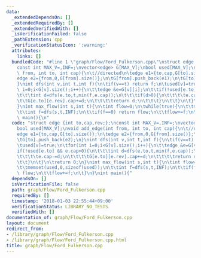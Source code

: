 ```yaml
---
data:
  _extendedDependsOn: []
  _extendedRequiredBy: []
  _extendedVerifiedWith: []
  _isVerificationFailed: false
  _pathExtension: cpp
  _verificationStatusIcon: ':warning:'
  attributes:
    links: []
  bundledCode: "#line 1 \"graph/Flow/Ford_Fulkerson.cpp\"\nstruct edge {int to,cap,rev;};\n\
    const int MAX_V=,INF=;\nvector<edge> G[MAX_V];\nbool used[MAX_V];\nvoid add_edge(int\
    \ from, int to, int cap){\n\t//directed\n\tedge e1={to,cap,G[to].size()};\n\t\
    edge e2={from,0,G[from].size()};\n\tG[from].push_back(e1);\n\tG[to].push_back(e2);\n\
    }\nint dfs(int v,int t,int f){\n\tif(v==t) return f;\n\tused[v]=true;\n\tfor(int\
    \ i=0;i<G[v].size();i++){\n\t\tedge &e=G[v][i];\n\t\tif(!used[e.to] && e.cap>0){\n\
    \t\t\tint d=dfs(e.to,t,min(f,e.cap));\n\t\t\tif(d>0){\n\t\t\t\te.cap-=d;\n\t\t\
    \t\tG[e.to][e.rev].cap+=d;\n\t\t\t\treturn d;\n\t\t\t}\n\t\t}\n\t}\n\treturn 0;\n\
    }\nint max_flow(int s,int t){\n\tint flow=0;\n\twhile(true){\n\t\tmemset(used,0,sizeof(used));\n\
    \t\tint f=dfs(s,t,INF);\n\t\tif(f==0) return flow;\n\t\tflow+=f;\n\t}\n}\nint\
    \ main(){\n"
  code: "struct edge {int to,cap,rev;};\nconst int MAX_V=,INF=;\nvector<edge> G[MAX_V];\n\
    bool used[MAX_V];\nvoid add_edge(int from, int to, int cap){\n\t//directed\n\t\
    edge e1={to,cap,G[to].size()};\n\tedge e2={from,0,G[from].size()};\n\tG[from].push_back(e1);\n\
    \tG[to].push_back(e2);\n}\nint dfs(int v,int t,int f){\n\tif(v==t) return f;\n\
    \tused[v]=true;\n\tfor(int i=0;i<G[v].size();i++){\n\t\tedge &e=G[v][i];\n\t\t\
    if(!used[e.to] && e.cap>0){\n\t\t\tint d=dfs(e.to,t,min(f,e.cap));\n\t\t\tif(d>0){\n\
    \t\t\t\te.cap-=d;\n\t\t\t\tG[e.to][e.rev].cap+=d;\n\t\t\t\treturn d;\n\t\t\t}\n\
    \t\t}\n\t}\n\treturn 0;\n}\nint max_flow(int s,int t){\n\tint flow=0;\n\twhile(true){\n\
    \t\tmemset(used,0,sizeof(used));\n\t\tint f=dfs(s,t,INF);\n\t\tif(f==0) return\
    \ flow;\n\t\tflow+=f;\n\t}\n}\nint main(){"
  dependsOn: []
  isVerificationFile: false
  path: graph/Flow/Ford_Fulkerson.cpp
  requiredBy: []
  timestamp: '2018-01-03 22:55:44+09:00'
  verificationStatus: LIBRARY_NO_TESTS
  verifiedWith: []
documentation_of: graph/Flow/Ford_Fulkerson.cpp
layout: document
redirect_from:
- /library/graph/Flow/Ford_Fulkerson.cpp
- /library/graph/Flow/Ford_Fulkerson.cpp.html
title: graph/Flow/Ford_Fulkerson.cpp
---
```

